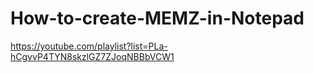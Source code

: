 # How-to-create-MEMZ-in-Notepad

https://youtube.com/playlist?list=PLa-hCgvvP4TYN8skzlGZ7ZJoqNBBbVCW1
